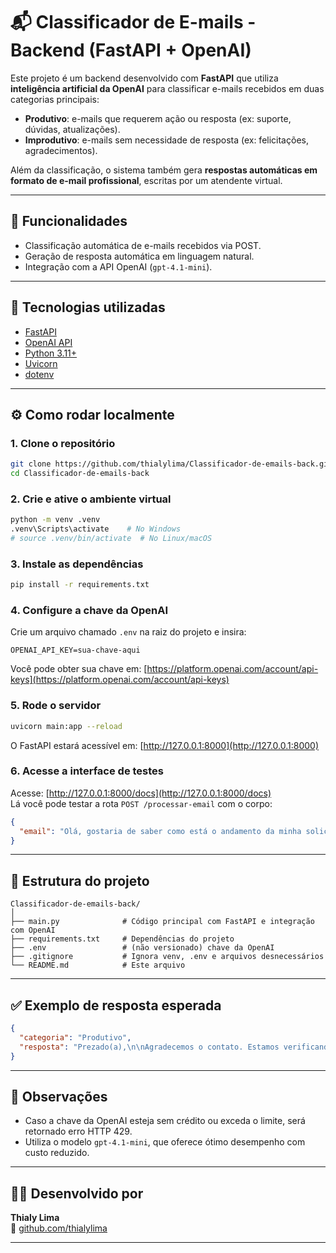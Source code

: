 # 📬 Classificador de E-mails - Backend (FastAPI + OpenAI)

Este projeto é um backend desenvolvido com **FastAPI** que utiliza **inteligência artificial da OpenAI** para classificar e-mails recebidos em duas categorias principais:

- **Produtivo**: e-mails que requerem ação ou resposta (ex: suporte, dúvidas, atualizações).
- **Improdutivo**: e-mails sem necessidade de resposta (ex: felicitações, agradecimentos).

Além da classificação, o sistema também gera **respostas automáticas em formato de e-mail profissional**, escritas por um atendente virtual.

---

## 🚀 Funcionalidades

- Classificação automática de e-mails recebidos via POST.
- Geração de resposta automática em linguagem natural.
- Integração com a API OpenAI (`gpt-4.1-mini`).

---

## 🧠 Tecnologias utilizadas

- [FastAPI](https://fastapi.tiangolo.com/)
- [OpenAI API](https://platform.openai.com/)
- [Python 3.11+](https://www.python.org/)
- [Uvicorn](https://www.uvicorn.org/)
- [dotenv](https://pypi.org/project/python-dotenv/)

---

## ⚙️ Como rodar localmente

### 1. Clone o repositório

```bash
git clone https://github.com/thialylima/Classificador-de-emails-back.git
cd Classificador-de-emails-back
```

### 2. Crie e ative o ambiente virtual

```bash
python -m venv .venv
.venv\Scripts\activate    # No Windows
# source .venv/bin/activate  # No Linux/macOS
```

### 3. Instale as dependências

```bash
pip install -r requirements.txt
```

### 4. Configure a chave da OpenAI

Crie um arquivo chamado `.env` na raiz do projeto e insira:

```env
OPENAI_API_KEY=sua-chave-aqui
```

Você pode obter sua chave em: [https://platform.openai.com/account/api-keys](https://platform.openai.com/account/api-keys)

### 5. Rode o servidor

```bash
uvicorn main:app --reload
```

O FastAPI estará acessível em: [http://127.0.0.1:8000](http://127.0.0.1:8000)

### 6. Acesse a interface de testes

Acesse: [http://127.0.0.1:8000/docs](http://127.0.0.1:8000/docs)  
Lá você pode testar a rota `POST /processar-email` com o corpo:

```json
{
  "email": "Olá, gostaria de saber como está o andamento da minha solicitação de reembolso."
}
```

---

## 📁 Estrutura do projeto

```
Classificador-de-emails-back/
│
├── main.py              # Código principal com FastAPI e integração com OpenAI
├── requirements.txt     # Dependências do projeto
├── .env                 # (não versionado) chave da OpenAI
├── .gitignore           # Ignora venv, .env e arquivos desnecessários
└── README.md            # Este arquivo
```

---

## ✅ Exemplo de resposta esperada

```json
{
  "categoria": "Produtivo",
  "resposta": "Prezado(a),\n\nAgradecemos o contato. Estamos verificando sua solicitação e em breve entraremos em contato com uma atualização.\n\nAtenciosamente,\nThialy Lima"
}
```

---

## 📌 Observações

* Caso a chave da OpenAI esteja sem crédito ou exceda o limite, será retornado erro HTTP 429.
* Utiliza o modelo `gpt-4.1-mini`, que oferece ótimo desempenho com custo reduzido.

---

## 👨‍💻 Desenvolvido por

**Thialy Lima**  
🔗 [github.com/thialylima](https://github.com/thialylima)

---
